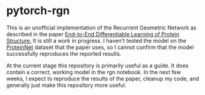 # pytorch-rgn

This is an unofficial implementation of the Recurrent Geometric Network as described in the paper 
<a href="https://www.biorxiv.org/content/biorxiv/early/2018/02/14/265231.full.pdf">End-to-End Differentiable Learning of Protein Structure.</a> It is still a work in progress. I haven't tested the model on the <a href="https://github.com/aqlaboratory/proteinnet">ProteinNet</a> dataset that the paper uses, so I cannot confirm that the model successfully reproduces the reported results.

At the current stage this repository is primarily useful as a guide. It does contain a correct, working model in the rgn notebook. In the next few weeks, I expect to reproduce the results of the paper, cleanup my code, and generally just make this repository more useful.
